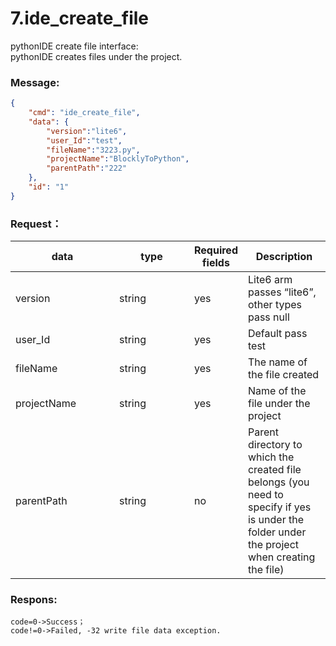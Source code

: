 # 7.ide_create_file

pythonIDE create file interface:\
pythonIDE creates files under the project.


### Message:  

```json
{
    "cmd": "ide_create_file",
    "data": {
        "version":"lite6",
        "user_Id":"test",
        "fileName":"3223.py",
        "projectName":"BlocklyToPython",
        "parentPath":"222"
    },
    "id": "1"
}
```




### Request：    



<table><thead><tr><th width="150">data</th><th width="104">type</th><th width="50">Required fields</th><th>Description</th></tr></thead><tbody><tr><td>version</td><td>string</td><td>yes</td><td>Lite6 arm passes “lite6”, other types pass null</td></tr><tr><td>user_Id</td><td>string</td><td>yes</td><td>Default pass test</td></tr><tr><td>fileName</td><td>string</td><td>yes</td><td>The name of the file created</td></tr><tr><td>projectName</td><td>string</td><td>yes</td><td>Name of the file under the project</td></tr><tr><td>parentPath</td><td>string</td><td>no</td><td>Parent directory to which the created file belongs (you need to specify if yes is under the folder under the project when creating the file)</td></tr></tbody></table>




### Respons:     

```
code=0->Success；
code!=0->Failed, -32 write file data exception.
```

